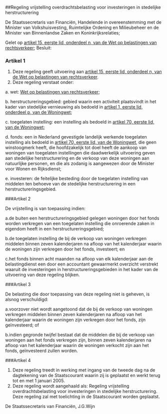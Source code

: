 <meta http-equiv='Content-Type' content='text/html; charset=utf-8' />

##Regeling vrijstelling overdrachtsbelasting voor investeringen in stedelijke herstructurering

De Staatssecretaris van Financiën,
Handelende in overeenstemming met de Minister van Volkshuisvesting, Ruimtelijke Ordening en Milieubeheer en de Minister van Binnenlandse Zaken en Koninkrijksrelaties;

Gelet op [artikel 15, eerste lid, onderdeel n, van de Wet op belastingen van rechtsverkeer](../../../../../../../../../wet/wet/op/belastingen/van/rechtsverkeer/BWBR0002740/README.md);
Besluit:

### Artikel  1  

1.  Deze regeling geeft uitvoering aan [artikel 15, eerste lid, onderdeel n, van de Wet op belastingen van rechtsverkeer](../../../../../../../../../wet/wet/op/belastingen/van/rechtsverkeer/BWBR0002740/README.md).   
2.  Deze regeling verstaat onder: 

a. wet: [Wet op belastingen van rechtsverkeer](../../../../../../../../../wet/wet/op/belastingen/van/rechtsverkeer/BWBR0002740/README.md);  

b. herstructureringsgebied: gebied waarin een activiteit plaatsvindt in het kader van stedelijke vernieuwing als bedoeld in [artikel 1, eerste lid, onderdeel p, van de Woningwet](../../../../../../../../../wet/woningwet/BWBR0005181/README.md);  

c. toegelaten instelling: een instelling als bedoeld in [artikel 70, eerste lid, van de Woningwet](../../../../../../../../../wet/woningwet/BWBR0005181/README.md);  

d. fonds: een in Nederland gevestigde landelijk werkende toegelaten instelling als bedoeld in [artikel 70, eerste lid, van de Woningwet](../../../../../../../../../wet/woningwet/BWBR0005181/README.md), die geen winstoogmerk heeft, die hoofdzakelijk tot doel heeft de aankoop van woningen van toegelaten instellingen die daadwerkelijk uitvoering geven aan stedelijke herstructurering en de verkoop van deze woningen aan natuurlijke personen, en die als zodanig is aangewezen door de Minister voor Wonen en Rijksdienst;  

e. investeren: de feitelijke besteding door de toegelaten instelling van middelen ten behoeve van de stedelijke herstructurering in een herstructureringsgebied.    

###Artikel 2 

De vrijstelling is van toepassing indien:

a.de buiten een herstructureringsgebied gelegen woningen door het fonds worden verkregen van een toegelaten instelling die onroerende zaken in eigendom heeft in een herstructureringsgebied;

b.de toegelaten instelling de bij de verkoop van woningen verkregen middelen binnen zeven kalenderjaren na afloop van het kalenderjaar waarin de woningen zijn verkregen door het fonds, investeert; en

c.het fonds binnen acht maanden na afloop van elk kalenderjaar aan de belastingdienst een door een accountant gewaarmerkt overzicht verstrekt waaruit de investeringen in herstructureringsgebieden in het kader van de uitvoering van deze regeling blijken.

###Artikel 3 

De belasting die door toepassing van deze regeling niet is geheven, is alsnog verschuldigd:

a.voorzover niet wordt aangetoond dat de bij de verkoop van woningen verkregen middelen binnen zeven kalenderjaren na afloop van het kalenderjaar waarin de woningen zijn verkregen door het fonds, zijn geïnvesteerd; of

b.indien gegronde twijfel bestaat dat de middelen die bij de verkoop van woningen aan het fonds verkregen zijn, binnen zeven kalenderjaren na afloop van het kalenderjaar waarin de woningen verkocht zijn aan het fonds, geïnvesteerd zullen worden.

###Artikel 4 

1. Deze regeling treedt in werking met ingang van de tweede dag na de dagtekening van de Staatscourant waarin zij is geplaatst en werkt terug tot en met 1 januari 2005.
2. Deze regeling wordt aangehaald als: Regeling vrijstelling overdrachtsbelasting voor investeringen in stedelijke herstructurering.
Deze regeling zal met toelichting in de Staatscourant worden geplaatst.

De 
Staatssecretaris van Financiën, 
J.G.Wijn
